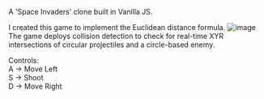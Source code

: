 A 'Space Invaders' clone built in Vanilla JS. 

I created this game to implement the Euclidean distance formula. 
![image](https://github.com/kxlxyxn/space_invader/assets/73526204/afb82cb8-fc5a-4d1f-9cec-abb0ad143292)
The game deploys collision detection to check for real-time XYR intersections of circular projectiles and a circle-based enemy.

Controls: <br>
A → Move Left <br>
S → Shoot <br>
D → Move Right <br>
